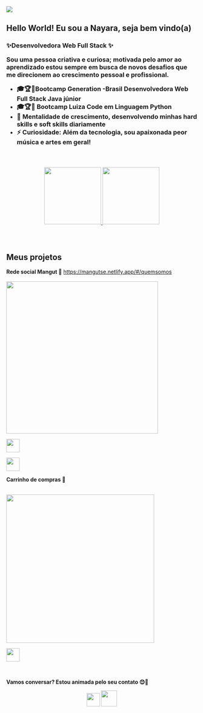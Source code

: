 <img src="https://user-images.githubusercontent.com/104438961/199100199-f9dcc8e7-8646-4093-85ef-ac1b6653098d.jpg" width=auto/>


<h2> Hello World! Eu sou a Nayara, seja bem vindo(a) </h2>

<h3>✨Desenvolvedora Web Full Stack ✨

Sou uma pessoa criativa e curiosa; motivada pelo amor ao aprendizado estou sempre em busca de novos desafios que me direcionem ao crescimento pessoal e profissional. 

- 🎓🏆🚀Bootcamp Generation -Brasil Desenvolvedora Web Full Stack Java júnior
- 🎓🏆🚀 Bootcamp Luiza Code em Linguagem Python 
- 🌱 Mentalidade de crescimento, desenvolvendo minhas hard skills e soft skills diariamente
- ⚡ Curiosidade: Além da tecnologia, sou apaixonada peor música e artes em geral!
<br>
<br>
<div align="center">
  <a href="https://github.com/NaayaLelis">
   <img height="150em" src="https://github-readme-stats.vercel.app/api?username=NaayaLelis&count_public=true&include_all_commits=true&show_icons=true&theme=vue-dark&hide_border=true&show_owner=true"/>
    <img height="150em" src="https://github-readme-stats.vercel.app/api/top-langs/?username=NaayaLelis&theme=vue-dark&hide_border=true&&layout=compact"/>
  </a>
</div>
<br>
<br>
<h2>Meus projetos</h2>

<b>Rede social Mangut 🌳</b>
https://mangutse.netlify.app/#/quemsomos
<br>
<br>
<a href="https://mangutse.netlify.app/#/quemsomos"><img src="https://user-images.githubusercontent.com/104438961/197902534-e1d31b7a-3824-47b4-bbc1-0b1e47749042.gif" width="400"/></a>
</p>

    
<a href="https://github.com/Projeto-Integrador-GB-Mangut/Backend"><img src="https://user-images.githubusercontent.com/104438961/197904981-9f5a18de-05a1-44d3-b7a7-1719d4f05fb7.png" height =35/></a>


<a href="https://github.com/Projeto-Integrador-GB-Mangut/Frontend">
<img src=  " https://user-images.githubusercontent.com/104438961/197905063-c9abd635-f443-4b0e-a6c5-b4d4247b20d4.png" height=35/></a> 
</p>
<b>Carrinho de compras 🛒 </b>
<br>
<br>

<p align="left">
<img src="https://user-images.githubusercontent.com/104438961/197910064-871fc381-a124-4385-ada6-4719047fe58e.gif" width="390"/></a>
</p>
   
<a href="https://github.com/Projeto-Final-Grupo-16-Magalu/Back-end"><img src="https://user-images.githubusercontent.com/104438961/197904981-9f5a18de-05a1-44d3-b7a7-1719d4f05fb7.png" height=35/></a>

<br>



 <b>Vamos conversar? Estou animada pelo seu contato 😊🤩
<p align="center">
<a href="https://www.linkedin.com/in/nayaralelis/"><img src="https://user-images.githubusercontent.com/104438961/199102591-f2b27bd3-36cf-4c3b-8ae7-304bc421cafe.png" width="35px"/></a> <a href="mailto:contato.naayalelis@gmail.com"><img src="https://img.icons8.com/fluent/48/000000/gmail.png" width="42px"/></a>
</p>



